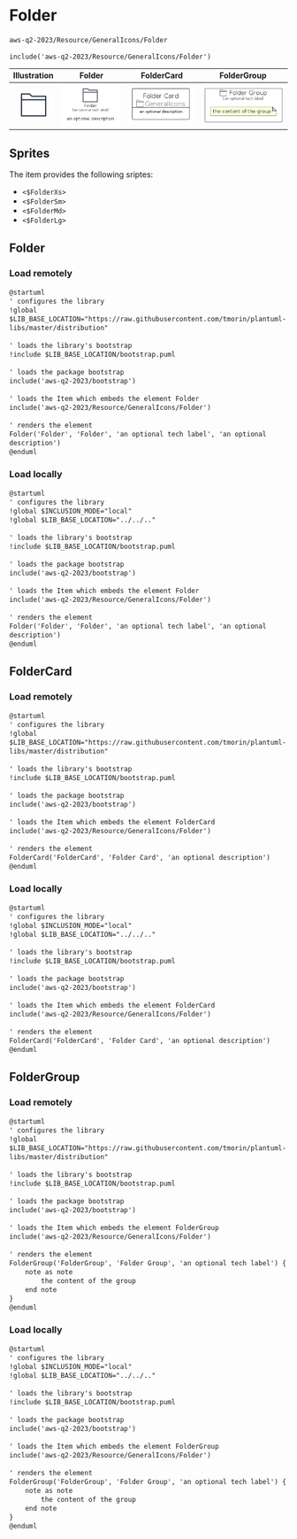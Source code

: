 # Folder


```text
aws-q2-2023/Resource/GeneralIcons/Folder
```

```text
include('aws-q2-2023/Resource/GeneralIcons/Folder')
```



| Illustration | Folder | FolderCard | FolderGroup |
| :---: | :---: | :---: | :---: |
| ![illustration for Illustration](../../../aws-q2-2023/Resource/GeneralIcons/Folder.png) | ![illustration for Folder](../../../aws-q2-2023/Resource/GeneralIcons/Folder.Local.png) | ![illustration for FolderCard](../../../aws-q2-2023/Resource/GeneralIcons/FolderCard.Local.png) | ![illustration for FolderGroup](../../../aws-q2-2023/Resource/GeneralIcons/FolderGroup.Local.png) |



## Sprites
The item provides the following sriptes:

- `<$FolderXs>`
- `<$FolderSm>`
- `<$FolderMd>`
- `<$FolderLg>`





## Folder

### Load remotely
```plantuml
@startuml
' configures the library
!global $LIB_BASE_LOCATION="https://raw.githubusercontent.com/tmorin/plantuml-libs/master/distribution"

' loads the library's bootstrap
!include $LIB_BASE_LOCATION/bootstrap.puml

' loads the package bootstrap
include('aws-q2-2023/bootstrap')

' loads the Item which embeds the element Folder
include('aws-q2-2023/Resource/GeneralIcons/Folder')

' renders the element
Folder('Folder', 'Folder', 'an optional tech label', 'an optional description')
@enduml
```

### Load locally
```plantuml
@startuml
' configures the library
!global $INCLUSION_MODE="local"
!global $LIB_BASE_LOCATION="../../.."

' loads the library's bootstrap
!include $LIB_BASE_LOCATION/bootstrap.puml

' loads the package bootstrap
include('aws-q2-2023/bootstrap')

' loads the Item which embeds the element Folder
include('aws-q2-2023/Resource/GeneralIcons/Folder')

' renders the element
Folder('Folder', 'Folder', 'an optional tech label', 'an optional description')
@enduml
```

## FolderCard

### Load remotely
```plantuml
@startuml
' configures the library
!global $LIB_BASE_LOCATION="https://raw.githubusercontent.com/tmorin/plantuml-libs/master/distribution"

' loads the library's bootstrap
!include $LIB_BASE_LOCATION/bootstrap.puml

' loads the package bootstrap
include('aws-q2-2023/bootstrap')

' loads the Item which embeds the element FolderCard
include('aws-q2-2023/Resource/GeneralIcons/Folder')

' renders the element
FolderCard('FolderCard', 'Folder Card', 'an optional description')
@enduml
```

### Load locally
```plantuml
@startuml
' configures the library
!global $INCLUSION_MODE="local"
!global $LIB_BASE_LOCATION="../../.."

' loads the library's bootstrap
!include $LIB_BASE_LOCATION/bootstrap.puml

' loads the package bootstrap
include('aws-q2-2023/bootstrap')

' loads the Item which embeds the element FolderCard
include('aws-q2-2023/Resource/GeneralIcons/Folder')

' renders the element
FolderCard('FolderCard', 'Folder Card', 'an optional description')
@enduml
```

## FolderGroup

### Load remotely
```plantuml
@startuml
' configures the library
!global $LIB_BASE_LOCATION="https://raw.githubusercontent.com/tmorin/plantuml-libs/master/distribution"

' loads the library's bootstrap
!include $LIB_BASE_LOCATION/bootstrap.puml

' loads the package bootstrap
include('aws-q2-2023/bootstrap')

' loads the Item which embeds the element FolderGroup
include('aws-q2-2023/Resource/GeneralIcons/Folder')

' renders the element
FolderGroup('FolderGroup', 'Folder Group', 'an optional tech label') {
    note as note
        the content of the group
    end note
}
@enduml
```

### Load locally
```plantuml
@startuml
' configures the library
!global $INCLUSION_MODE="local"
!global $LIB_BASE_LOCATION="../../.."

' loads the library's bootstrap
!include $LIB_BASE_LOCATION/bootstrap.puml

' loads the package bootstrap
include('aws-q2-2023/bootstrap')

' loads the Item which embeds the element FolderGroup
include('aws-q2-2023/Resource/GeneralIcons/Folder')

' renders the element
FolderGroup('FolderGroup', 'Folder Group', 'an optional tech label') {
    note as note
        the content of the group
    end note
}
@enduml
```

